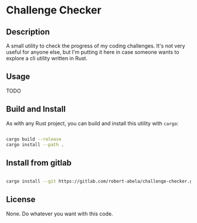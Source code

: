 # Challenge Checker

## Description

A small utility to check the progress of my coding challenges. It's not very
useful for anyone else, but I'm putting it here in case someone wants to explore a 
cli utility written in Rust.

## Usage

TODO

## Build and Install

As with any Rust project, you can build and install this utility with `cargo`:

```bash

cargo build --release
cargo install --path .
```
## Install from gitlab

```bash

cargo install --git https://gitlab.com/robert-abela/challenge-checker.git --branch main
```

## License

None. Do whatever you want with this code.

